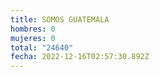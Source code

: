 ```yaml
---
title: SOMOS GUATEMALA
hombres: 0
mujeres: 0
total: "24640"
fecha: 2022-12-16T02:57:30.892Z
---
```

